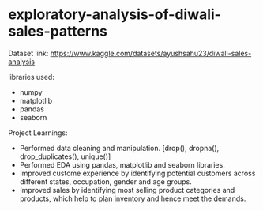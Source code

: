 # exploratory-analysis-of-diwali-sales-patterns

Dataset link:
https://www.kaggle.com/datasets/ayushsahu23/diwali-sales-analysis

libraries used:
* numpy
* matplotlib
* pandas
* seaborn

Project Learnings:
* Performed data cleaning and manipulation. [drop(), dropna(), drop_duplicates(), unique()]
* Performed EDA using pandas, matplotlib and seaborn libraries.
* Improved custome experience by identifying potential customers across different states, occupation, gender and age groups.
* Improved sales by identifying most selling product categories and products, which help to plan inventory and hence meet the demands.
